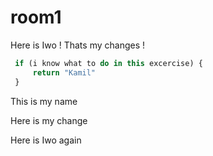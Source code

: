 # room1

Here is Iwo ! Thats my changes !

```javascript
 if (i know what to do in this excercise) {
     return "Kamil"
 }
```

This is my name

Here is my change

Here is Iwo again
